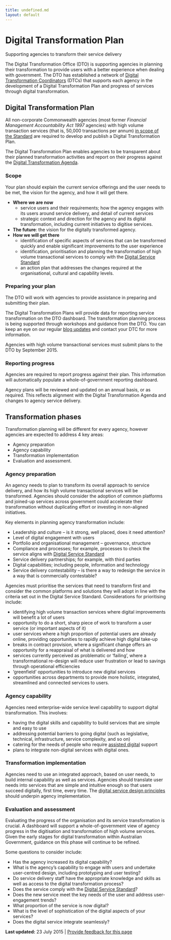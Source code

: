 ```yaml
---
title: undefined.md
layout: default
---
```

Digital Transformation Plan
===========================

Supporting agencies to transform their service delivery

The Digital Transformation Office (DTO) is supporting agencies in planning their transformation to provide users with a better experience when dealing with government. The DTO has established a network of [Digital Transformation Coordinators](digital_transformation_coordinators.md) (DTCs) that supports each agency in the development of a Digital Transformation Plan and progress of services through digital transformation.

Digital Transformation Plan
---------------------------

All non-corporate Commonwealth agencies (most former *Financial Management Accountability Act 1997* agencies) with high volume transaction services (that is, 50,000 transactions per annum) [in scope of the Standard](scope_of_the_digital_service_standard.md) are required to develop and publish a Digital Transformation Plan.

The Digital Transformation Plan enables agencies to be transparent about their planned transformation activities and report on their progress against the [Digital Transformation Agenda](2015_16_digital_transformation_agenda_budget_initiatives.md). 

### Scope

Your plan should explain the current service offerings and the user needs to be met, the vision for the agency, and how it will get there.

-   **Where we are now**
    -   service users and their requirements; how the agency engages with its users around service delivery, and detail of current services
    -   strategic context and direction for the agency and its digital transformation, including current initiatives to digitise services.
-   **The future**: the vision for the digitally transformed agency.
-   **How we will get there**
    -   identification of specific aspects of services that can be transformed quickly and enable significant improvements to the user experience
    -   identification, prioritisation and planning the transformation of high volume transactional services to comply with the [Digital Service Standard](../standard/digital_service_standard.md)
    -   an action plan that addresses the changes required at the organisational, cultural and capability levels.

### Preparing your plan

The DTO will work with agencies to provide assistance in preparing and submitting their plan.

The Digital Transformation Plans will provide data for reporting service transformation on the DTO dashboard. The transformation planning process is being supported through workshops and guidance from the DTO. You can keep an eye on our regular [blog updates](../news-media/blog.1.html) and contact your DTC for more information.

Agencies with high volume transactional services must submit plans to the DTO by September 2015.  

### Reporting progress

Agencies are required to report progress against their plan. This information will automatically populate a whole-of-government reporting dashboard.

Agency plans will be reviewed and updated on an annual basis, or as required. This reflects alignment with the Digital Transformation Agenda and changes to agency service delivery.

Transformation phases
---------------------

Transformation planning will be different for every agency, however agencies are expected to address 4 key areas:

-   Agency preparation
-   Agency capability
-   Transformation implementation
-   Evaluation and assessment.

### Agency preparation

An agency needs to plan to transform its overall approach to service delivery, and how its high volume transactional services will be transformed. Agencies should consider the adoption of common platforms and joined-up services across government could accelerate their transformation without duplicating effort or investing in non-aligned initiatives.

Key elements in planning agency transformation include:

-   Leadership and culture – is it strong, well placed, does it need attention?
-   Level of digital engagement with users
-   Portfolio and organisational management – governance, structure
-   Compliance and processes; for example, processes to check the service aligns with [Digital Service Standard](../standard/digital_service_standard.md)
-   Service delivery partnerships; for example, with third parties
-   Digital capabilities; including people, information and technology
-   Service delivery contestability – is there a way to redesign the service in a way that is commercially contestable?

Agencies must prioritise the services that need to transform first and consider the common platforms and solutions they will adopt in line with the criteria set out in the Digital Service Standard. Considerations for prioritising include:

-   identifying high volume transaction services where digital improvements will benefit a lot of users
-   opportunity to do a short, sharp piece of work to transform a user service (or important aspects of it)
-   user services where a high proportion of potential users are already online, providing opportunities to rapidly achieve high digital take-up
-   breaks in contract provision, where a significant change offers an opportunity for a reappraisal of what is delivered and how
-   services currently perceived as problematic or ‘failing’, where a transformational re-design will reduce user frustration or lead to savings through operational efficiencies
-   ‘greenfield’ opportunities to introduce new digital services
-   opportunities across departments to provide more holistic, integrated, streamlined and connected services to users.

### Agency capability

Agencies need enterprise-wide service level capability to support digital transformation. This involves:

-   having the digital skills and capability to build services that are simple and easy to use
-   addressing potential barriers to going digital (such as legislative, technical, infrastructure, service complexity, and so on)
-   catering for the needs of people who require [assisted digital](assisted_digital.md) support
-   plans to integrate non-digital services with digital ones.

### Transformation implementation

Agencies need to use an integrated approach, based on user needs, to build internal capability as well as services. Agencies should translate user needs into services that are simple and intuitive enough so that users succeed digitally, first time, every time. The [digital service design principles](principles_of_digital_service_design.md) should underpin agency implementation.

### Evaluation and assessment

Evaluating the progress of the organisation and its service transformation is crucial. A dashboard will support a whole-of-government view of agency progress in the digitisation and transformation of high volume services. Given the early stages for digital transformation within Australian Government, guidance on this phase will continue to be refined.

Some questions to consider include:

-   Has the agency increased its digital capability?
-   What is the agency’s capability to engage with users and undertake user-centred design, including prototyping and user testing?
-   Do service delivery staff have the appropriate knowledge and skills as well as access to the digital transformation process?
-   Does the service comply with the [Digital Service Standard](../standard/digital_service_standard.md)?
-   Does the new service meet the key needs of the user and address user-engagement trends?
-   What proportion of the service is now digital?
-   What is the level of sophistication of the digital aspects of your services?
-   Does the digital service integrate seamlessly?

**Last updated:** 23 July 2015 | [Provide feedback for this page](../feedback%3Furl_from=Digitaltransformationplanning.html)

